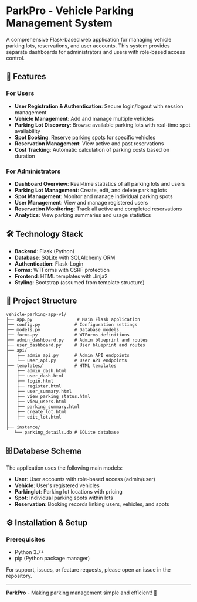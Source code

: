 # ParkPro - Vehicle Parking Management System

A comprehensive Flask-based web application for managing vehicle parking lots, reservations, and user accounts. This system provides separate dashboards for administrators and users with role-based access control.

## 🚀 Features

### For Users
- **User Registration & Authentication**: Secure login/logout with session management
- **Vehicle Management**: Add and manage multiple vehicles
- **Parking Lot Discovery**: Browse available parking lots with real-time spot availability
- **Spot Booking**: Reserve parking spots for specific vehicles
- **Reservation Management**: View active and past reservations
- **Cost Tracking**: Automatic calculation of parking costs based on duration

### For Administrators
- **Dashboard Overview**: Real-time statistics of all parking lots and users
- **Parking Lot Management**: Create, edit, and delete parking lots
- **Spot Management**: Monitor and manage individual parking spots
- **User Management**: View and manage registered users
- **Reservation Monitoring**: Track all active and completed reservations
- **Analytics**: View parking summaries and usage statistics

## 🛠️ Technology Stack

- **Backend**: Flask (Python)
- **Database**: SQLite with SQLAlchemy ORM
- **Authentication**: Flask-Login
- **Forms**: WTForms with CSRF protection
- **Frontend**: HTML templates with Jinja2
- **Styling**: Bootstrap (assumed from template structure)

## 📁 Project Structure

```
vehicle-parking-app-v1/
├── app.py                 # Main Flask application
├── config.py             # Configuration settings
├── models.py             # Database models
├── forms.py              # WTForms definitions
├── admin_dashboard.py    # Admin blueprint and routes
├── user_dashboard.py     # User blueprint and routes
├── api/
│   ├── admin_api.py      # Admin API endpoints
│   └── user_api.py       # User API endpoints
├── templates/            # HTML templates
│   ├── admin_dash.html
│   ├── user_dash.html
│   ├── login.html
│   ├── register.html
│   ├── user_summary.html
│   ├── view_parking_status.html
│   ├── view_users.html
│   ├── parking_summary.html
│   ├── create_lot.html
│   ├── edit_lot.html
│
├── instance/
   └── parking_details.db # SQLite database
```

## 🗄️ Database Schema

The application uses the following main models:

- **User**: User accounts with role-based access (admin/user)
- **Vehicle**: User's registered vehicles
- **Parkinglot**: Parking lot locations with pricing
- **Spot**: Individual parking spots within lots
- **Reservation**: Booking records linking users, vehicles, and spots

## ⚙️ Installation & Setup

### Prerequisites
- Python 3.7+
- pip (Python package manager)



For support, issues, or feature requests, please open an issue in the repository.

---

**ParkPro** - Making parking management simple and efficient! 🚗
